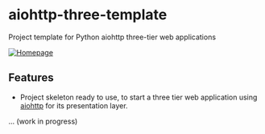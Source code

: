 # aiohttp-three-template
Project template for Python aiohttp three-tier web applications

[![Homepage](https://robertoprevato.github.io/demos/aiohttp-template/homepage.png)](https://robertoprevato.github.io/demos/aiohttp-template/homepage.png)

## Features
* Project skeleton ready to use, to start a three tier web application using [aiohttp](http://aiohttp.readthedocs.io/en/stable/web.html) for its presentation layer.

... (work in progress)
